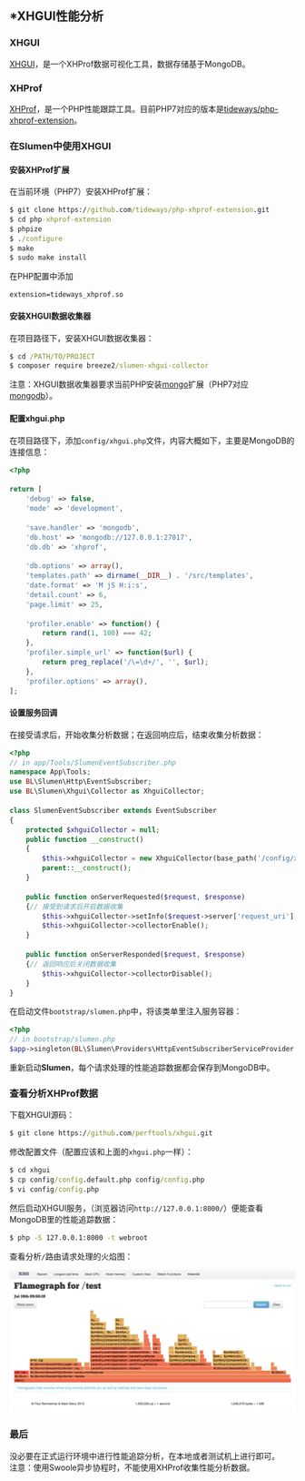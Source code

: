 ## \*XHGUI性能分析

### XHGUI
[XHGUI](https://github.com/perftools/xhgui)，是一个XHProf数据可视化工具，数据存储基于MongoDB。

### XHProf
[XHProf](http://pecl.php.net/package/xhprof)，是一个PHP性能跟踪工具。目前PHP7对应的版本是[tideways/php-xhprof-extension](https://github.com/tideways/php-xhprof-extension)。

### 在Slumen中使用XHGUI

#### 安装XHProf扩展
在当前环境（PHP7）安装XHProf扩展：
```cmd
$ git clone https://github.com/tideways/php-xhprof-extension.git
$ cd php-xhprof-extension
$ phpize
$ ./configure
$ make
$ sudo make install
```
在PHP配置中添加
```
extension=tideways_xhprof.so
```

#### 安装XHGUI数据收集器
在项目路径下，安装XHGUI数据收集器：
```cmd
$ cd /PATH/TO/PROJECT
$ composer require breeze2/slumen-xhgui-collector
```
注意：XHGUI数据收集器要求当前PHP安装[mongo](http://pecl.php.net/package/mongo)扩展（PHP7对应[mongodb](http://pecl.php.net/package/mongodb)）。

#### 配置xhgui.php
在项目路径下，添加`config/xhgui.php`文件，内容大概如下，主要是MongoDB的连接信息：
```php
<?php

return [
    'debug' => false,
    'mode' => 'development',

    'save.handler' => 'mongodb',
    'db.host' => 'mongodb://127.0.0.1:27017',
    'db.db' => 'xhprof',

    'db.options' => array(),
    'templates.path' => dirname(__DIR__) . '/src/templates',
    'date.format' => 'M jS H:i:s',
    'detail.count' => 6,
    'page.limit' => 25,

    'profiler.enable' => function() {
        return rand(1, 100) === 42;
    },
    'profiler.simple_url' => function($url) {
        return preg_replace('/\=\d+/', '', $url);
    },
    'profiler.options' => array(),
];
```

#### 设置服务回调

在接受请求后，开始收集分析数据；在返回响应后，结束收集分析数据：

```php
<?php
// in app/Tools/SlumenEventSubscriber.php
namespace App\Tools;
use BL\Slumen\Http\EventSubscriber;
use BL\Slumen\Xhgui\Collector as XhguiCollector;

class SlumenEventSubscriber extends EventSubscriber
{
    protected $xhguiCollector = null;
    public function __construct()
    {
        $this->xhguiCollector = new XhguiCollector(base_path('/config/xhgui.php'));
        parent::__construct();
    }

    public function onServerRequested($request, $response)
    {// 接受到请求后开启数据收集
        $this->xhguiCollector->setInfo($request->server['request_uri'], $request->get, $request->server);
        $this->xhguiCollector->collectorEnable();
    }

    public function onServerResponded($request, $response)
    {// 返回响应后关闭数据收集
        $this->xhguiCollector->collectorDisable();
    }
}
```

在启动文件`bootstrap/slumen.php`中，将该类单里注入服务容器：

```php
<?php
// in bootstrap/slumen.php
$app->singleton(BL\Slumen\Providers\HttpEventSubscriberServiceProvider::PROVIDER_NAME, App\Tools\SlumenEventSubscriber::class);

```

重新启动**Slumen**，每个请求处理的性能追踪数据都会保存到MongoDB中。

### 查看分析XHProf数据
下载XHGUI源码：
```cmd
$ git clone https://github.com/perftools/xhgui.git
```

修改配置文件（配置应该和上面的`xhgui.php`一样）：
```cmd
$ cd xhgui
$ cp config/config.default.php config/config.php
$ vi config/config.php
```

然后启动XHGUI服务，（浏览器访问`http://127.0.0.1:8000/`）便能查看MongoDB里的性能追踪数据：
```cmd
$ php -S 127.0.0.1:8000 -t webroot
```

查看分析`/`路由请求处理的火焰图：

![火焰图](/media/xhgui_flamegraph.png)

### 最后

没必要在正式运行环境中进行性能追踪分析，在本地或者测试机上进行即可。<br>
注意：使用Swoole异步协程时，不能使用XHProf收集性能分析数据。
